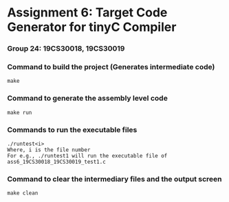 # Assignment 6: Target Code Generator for tinyC Compiler

### Group 24: 19CS30018, 19CS30019
### Command to build the project (Generates intermediate code)
```
make
```

### Command to generate the assembly level code
```
make run
```

### Commands to run the executable files
```
./runtest<i>
Where, i is the file number
For e.g., ./runtest1 will run the executable file of ass6_19CS30018_19CS30019_test1.c
```

### Command to clear the intermediary files and the output screen
```
make clean
```

